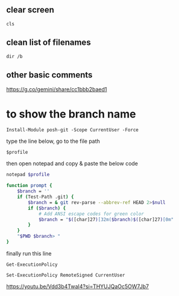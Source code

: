## clear screen
```
cls
```
## clean list of filenames
```
dir /b
```
## other basic comments
https://g.co/gemini/share/cc1bbb2baed1


# to show the branch name
```
Install-Module posh-git -Scope CurrentUser -Force
```
type the line below, go to the file path 
```
$profile
```
then open notepad and copy & paste the below code
```bash
notepad $profile
```


```bash
function prompt {
    $branch = ''
    if (Test-Path .git) {
        $branch = & git rev-parse --abbrev-ref HEAD 2>$null
        if ($branch) {
            # Add ANSI escape codes for green color
            $branch = "$([char]27)[32m($branch)$([char]27)[0m"
        }
    }
    "$PWD $branch> "
}
```
finally run this line
```
Get-ExecutionPolicy
```
```
Set-ExecutionPolicy RemoteSigned CurrentUser
```

https://youtu.be/Vdd3b4TwaI4?si=THYUJQaOc5OW7Jb7
